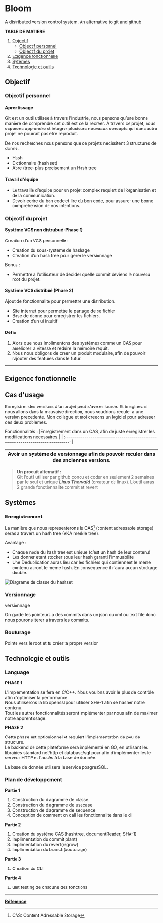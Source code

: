 # Bloom
A distributed version control system. An alternative to git and github

  __TABLE DE MATIERE__
  
1. [Objectif](#Objectif)
    - [Objectif personnel](#Objectif-personnel)
    - [Objectif du projet](#Objectif-du-projet)
2. [Exigence fonctionnelle](#Exigence-fonctionnelle)
3. [Sytèmes](#Systèmes)
4. [Technologie et outils](#Technologie-et-outils)

## Objectif

### Objectif personnel

#### Aprentissage

Git est un outil utilisee à travers l’industrie, nous pensons qu’une bonne manière de comprendre cet outil est de la recreer. 
À travers ce projet, nous esperons apprendre et integrer plusieurs nouveaux concepts qui dans autre projet ne pourrait pas etre reproduit.  

De nos recherches nous pensons que ce projets necissitent 3 structures de donne : 
- Hash 
- Dictionnaire (hash set) 
- Abre (tree) plus precisement un Hash tree

#### Travail d'équipe

- Le travaille d’equipe pour un projet complex requiert de l’organisation et de la communication. 
- Devoir ecrire du bon code et lire du bon code, pour assurer une bonne comprehension de nos intentions.

### Objectif du projet

#### Système VCS non distrubué (Phase 1)

Creation d’un VCS personnelle :
- Creation du sous-systeme de hashage 
- Creation d’un hash tree pour gerer le versionnage 

Bonus :
* Permettre a l’utilisateur de decider quelle commit deviens le nouveau root du projet.

#### Système VCS distribué (Phase 2)

Ajout de fonctionnalite pour permettre une distribution. 
- Site internet pour permettre le partage de se fichier 
- Base de donne pour enregistrer les fichiers. 
- Creation d’un ui intuitif 

#### Défis 

1. Alors que nous implimentons des systèmes comme un CAS pour ameliorer la vitesse et reduire la mémoire requit. 
2. Nous nous obligons de créer un produit modulaire, afin de pouvoir rajouter des features dans le futur.

--------------------------------------------------------------------------------------------------------------------

## Exigence fonctionnelle

## Cas d'usage

Enregistrer des versions d’un projet peut s’averer lourde. Et imaginez si nous allons dans la mauvaise direction, 
nous voudrions reculer a une version precedente. Mon collegue et moi creeons un logiciel pour adresser ces deux problemes. 

Fonctionnalités :
|Enregistrement dans un CAS, afin de juste enregistrer les modifications necessaires.|
| :--------------------------------------------------------------------------------: |
 
|Avoir un système de versionnage afin de pouvoir reculer dans des anciennes versions.|
| :--------------------------------------------------------------------------------: |
 

> __Un produit alternatif :__  
> Git l’outil utiliser par github concu et coder en seulement 2 semaines par le seul et unique ***Linus Thorvald*** (createur de linux). 
> L’outil auras 2 grande fonctionnalite commit et revert. 

## Systèmes

### Enregistrement

La manière que nous representerons le CAS[^CAS] (content adressable storage) seras a travers un hash tree (AKA merkle tree).  

Avantage : 
- Chaque node du hash tree est unique (c’est un hash de leur contenu) 
- Les donner etant stocker sous leur hash garanti l’immuabilite 
- Une Deduplication auras lieu car les fichiers qui contiennent le meme contenu auront le meme hash.
  En consequence il n’aura aucun stockage double.

![Diagrame de classe du hashset](./doc/diagrams/images/enregistrements.jpeg)

### Versionnage

versionnage 

On garde les pointeurs a des commits dans un json ou xml ou text file donc nous pourons iterer a travers les commits. 

### Bouturage

Pointe vers le root et tu créer ta propre version 

## Technologie et outils

### Language

  __PHASE 1__

L'implementation se fera en C/C++. Nous voulons avoir le plus de contrôle afin d’optimiser la performance.  
Nous utiliserons la lib openssl pour utiliser SHA-1 afin de hasher notre contenu.  
Tout les autres fonctionnalités seront implémenter par nous afin de maximer notre apprentissage.

  __PHASE 2__

Cette phase est optionionnel et requiert l'implémentation de peu de structure.  
Le backend de cette plateforme sera implémenté en GO, en utilisant les librairies standard
net/http et database/sql pour afin d'implémenter les le serveur HTTP et l'accès à la base de donnée.

La base de donnée utilisera le service posgresSQL.

### Plan de développement 

   __Partie 1__

1. Construction du diagramme de classe. 
2. Construction du diagramme de usecase 
3. Construction de diagramme de sequence 
4. Conception de comment on call les fonctionnalite dans le cli 

  __Partie 2__

1. Creation du système CAS (hashtree, documentReader, SHA-1) 
2. Implimentation du commit(plant) 
3. Implimentation du revert(regrow) 
4. Implimentation du branch(bouturage) 

  __Partie 3__

1. Creation du CLI  

  __Partie 4__

1. unit testing de chacune des fonctions 

--------------------------------------------------------------------------------------------------
**[Réference](./doc/path/to/refeence.md)**

[^CAS]: CAS: Content Adressable Storage
